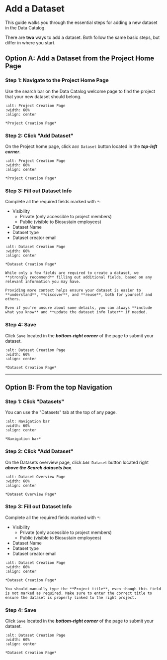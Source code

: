 # Add a Dataset
This guide walks you through the essential steps for adding a new dataset in the Data Catalog.

There are **two** ways to add a dataset. Both follow the same basic steps, but differ in where you start.

## Option A: Add a Dataset from the Project Home Page

### Step 1: Navigate to the Project Home Page 
Use the search bar on the Data Catalog welcome page to find the project that your new dataset should belong.


```{figure} ../../_static/images/search_project.png
:alt: Project Creation Page
:width: 60%
:align: center

*Project Creation Page*

```

### Step 2: Click "Add Dataset" 
On the Project home page, click `Add Dataset` button located in the ***top-left corner***.


```{figure} ../../_static/images/add_dataset_button.png
:alt: Project Creation Page
:width: 60%
:align: center

*Project Creation Page*

```

### Step 3: Fill out Dataset Info
Complete all the required fields marked with `*`:

* Visibility
    * Private (only accessible to project members)
    * Public (visible to Biosustain employees)
* Dataset Name
* Dataset type
* Dataset creator email




```{figure} ../../_static/images/dataset_creation_page.png
:alt: Dataset Creation Page
:width: 60%
:align: center

*Dataset Creation Page*

```

```{tip}
While only a few fields are required to create a dataset, we **strongly recommend** filling out additional fields, based on any relevant information you may have.

Providing more context helps ensure your dataset is easier to **understand**, **discover**, and **reuse**, both for yourself and others.

Even if you're unsure about some details, you can always **include what you know** and **update the dataset info later** if needed.
```


### Step 4: Save
Click `Save` located in the ***bottom-right corner*** of the page to submit your dataset.

```{figure} ../../_static/images/dataset_creation_save_button.png
:alt: Dataset Creation Page
:width: 60%
:align: center

*Dataset Creation Page*

```

----------------------------------------------------------------------------------------------

## Option B: From the top Navigation


### Step 1: Click "Datasets" 
You can use the "Datasets" tab at the top of any page.


```{figure} ../../_static/images/dataset_tab_2.png
:alt: Navigation bar
:width: 60%
:align: center

*Navigation bar*

```

### Step 2: Click "Add Dataset" 
On the Datasets overview page, click `Add Dataset` button located right ***above the Search datasets box***.


```{figure} ../../_static/images/Add_Dataset_button2.png
:alt: Dataset Overview Page
:width: 60%
:align: center

*Dataset Overview Page*

```


### Step 3: Fill out Dataset Info
Complete all the required fields marked with `*`:

* Visibility
    * Private (only accessible to project members)
    * Public (visible to Biosustain employees)
* Dataset Name
* Dataset type
* Dataset creator email


```{figure} ../../_static/images/dataset_creation_page2.png
:alt: Dataset Creation Page
:width: 60%
:align: center

*Dataset Creation Page*

```

```{note} 
You should manually type the **Project title**, even though this field is not marked as required. Make sure to enter the correct title to ensure the dataset is properly linked to the right project.
```


### Step 4: Save
Click `Save` located in the ***bottom-right corner*** of the page to submit your dataset.


```{figure} ../../_static/images/dataset_creation_save_button.png
:alt: Dataset Creation Page
:width: 60%
:align: center

*Dataset Creation Page*

```
